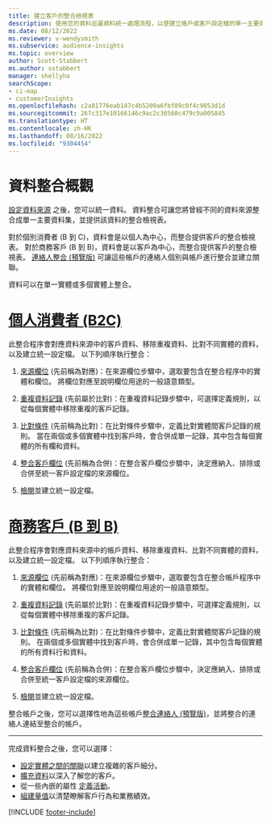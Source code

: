 ```yaml
---
title: 建立客戶的整合檢視表
description: 使用您的資料巡遍資料統一處理流程，以便建立帳戶或客戶設定檔的單一主要資料集。
ms.date: 08/12/2022
ms.reviewer: v-wendysmith
ms.subservice: audience-insights
ms.topic: overview
author: Scott-Stabbert
ms.author: sstabbert
manager: shellyha
searchScope:
- ci-map
- customerInsights
ms.openlocfilehash: c2a81776eab147c4b5209a6fbf89c0f4c9853d1d
ms.sourcegitcommit: 267c317e10166146c9ac2c30560c479c9a005845
ms.translationtype: HT
ms.contentlocale: zh-HK
ms.lasthandoff: 08/16/2022
ms.locfileid: "9304454"
---
```

# <a name="data-unification-overview"></a>資料整合概觀

[設定資料來源](data-sources.md) 之後，您可以統一資料。 資料整合可讓您將曾經不同的資料來源整合成單一主要資料集，並提供該資料的整合檢視表。

對於個別消費者 (B 到 C)，資料會是以個人為中心，而整合提供客戶的整合檢視表。 對於商務客戶 (B 到 B)，資料會是以客戶為中心，而整合提供客戶的整合檢視表。 [連絡人整合 (預覽版)](data-unification-contacts.md) 可讓這些帳戶的連絡人個別與帳戶進行整合並建立關聯。

資料可以在單一實體或多個實體上整合。

# <a name="individual-consumers-b-to-c"></a>[個人消費者 (B2C)](#tab/b2c)

此整合程序會對應資料來源中的客戶資料、移除重複資料、比對不同實體的資料，以及建立統一設定檔。 以下列順序執行整合：

1. [來源欄位](map-entities.md) (先前稱為對應)：在來源欄位步驟中，選取要包含在整合程序中的實體和欄位。 將欄位對應至說明欄位用途的一般語意類型。

1. [重複資料記錄](remove-duplicates.md) (先前屬於比對)：在重複資料記錄步驟中，可選擇定義規則，以從每個實體中移除重複的客戶記錄。

1. [比對條件](match-entities.md) (先前稱為比對)：在比對條件步驟中，定義比對實體間客戶記錄的規則。 當在兩個或多個實體中找到客戶時，會合併成單一記錄，其中包含每個實體的所有欄和資料。

1. [整合客戶欄位](merge-entities.md) (先前稱為合併)：在整合客戶欄位步驟中，決定應納入、排除或合併至統一客戶設定檔的來源欄位。  

1. [檢閱](review-unification.md)並建立統一設定檔。

# <a name="business-accounts-b-to-b"></a>[商務客戶 (B 到 B)](#tab/b2b)

此整合程序會對應資料來源中的帳戶資料、移除重複資料、比對不同實體的資料，以及建立統一設定檔。 以下列順序執行整合：

1. [來源欄位](map-entities.md) (先前稱為對應)：在來源欄位步驟中，選取要包含在整合帳戶程序中的實體和欄位。 將欄位對應至說明欄位用途的一般語意類型。

1. [重複資料記錄](remove-duplicates.md) (先前屬於比對)：在重複資料記錄步驟中，可選擇定義規則，以從每個實體中移除重複的客戶記錄。

1. [比對條件](match-entities.md) (先前稱為比對)：在比對條件步驟中，定義比對實體間客戶記錄的規則。 在兩個或多個實體中找到客戶時，會合併成單一記錄，其中包含每個實體的所有資料行和資料。

1. [整合客戶欄位](merge-entities.md) (先前稱為合併)：在整合客戶欄位步驟中，決定應納入、排除或合併至統一客戶設定檔的來源欄位。  

1. [檢閱](review-unification.md)並建立統一設定檔。

整合帳戶之後，您可以選擇性地為這些帳戶[整合連絡人 (預覽版)](data-unification-contacts.md)，並將整合的連絡人連結至整合的帳戶。

---

完成資料整合之後，您可以選擇：

- [設定實體之間的關聯](relationships.md)以建立複雜的客戶細分。
- [擴充資料](enrichment-hub.md)以深入了解您的客戶。
- 從一些內嵌的屬性 [定義活動](activities.md)。
- [組建量值](measures.md)以清楚瞭解客戶行為和業務績效。

[!INCLUDE [footer-include](includes/footer-banner.md)]

